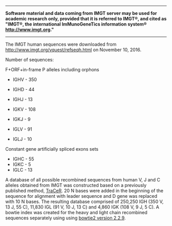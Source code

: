 ___
**Software material and data coming from IMGT server may be used for academic research only, provided that it is referred to IMGT®, and cited as "IMGT®, the international ImMunoGeneTics information system® http://www.imgt.org."** 
___

The IMGT human sequences were downloaded from http://www.imgt.org/vquest/refseqh.html on November 10, 2016.

Number of sequences:

F+ORF+in-frame P alleles including orphons
* IGHV - 350
* IGHD - 44
* IGHJ - 13
  
* IGKV - 108
* IGKJ - 9
  
* IGLV - 91
* IGLJ - 10

Constant gene artificially spliced exons sets
* IGHC - 55
* IGKC - 5
* IGLC - 13

A database of all possible recombined sequences from human V, J and C alleles obtained from IMGT was constructed based on a previously published method, [TraCeR](https://www.nature.com/articles/nmeth.3800). 20 N bases were added in the beginning of the sequence for alignment with leader sequence and D gene was replaced with 10 N bases. The resulting database comprised of 250,250 IGH (350 V, 13 J, 55 C), 11,830 IGL (91 V, 10 J, 13 C) and 4,860 IGK (108 V, 9 J, 5 C). A bowtie index was created for the heavy and light chain recombined sequences separately using using [bowtie2 version 2.2.9](https://github.com/BenLangmead/bowtie2/releases/tag/v2.2.9).

